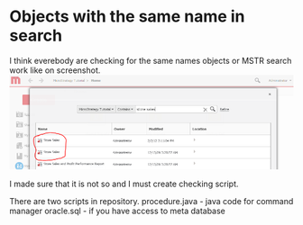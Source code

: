 # Objects with the same name in search

I think everebody are checking for the same names objects or MSTR search work like on screenshot.
![Same name](https://github.com/svbmicro/SameNameInSearch/blob/master/Samename.PNG)

I made sure that it is not so and I must create checking script.

There are two scripts in repository. 
procedure.java - java code for command manager 
oracle.sql - if you have access to meta database










